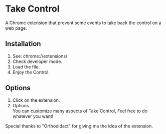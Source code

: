 # Take Control

A Chrome extension that prevent some events to take back the control on a web page.

## Installation

1. See: chrome://extensions/
2. Check developer mode.
3. Load the file.
4. Enjoy the Control.

## Options

1. Click on the extension.
2. Options.\
You can customize many aspects of Take Control,
Feel free to do whatever you want!


Special thanks to "Orthodidact" for giving me the idea of the extension.
